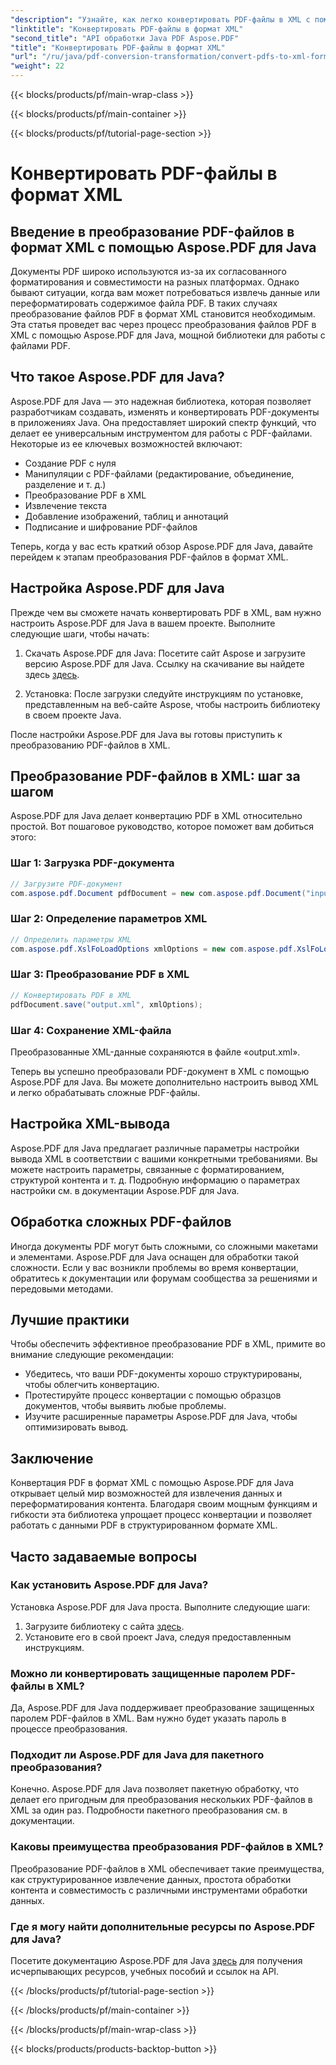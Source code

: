 ```yaml
---
"description": "Узнайте, как легко конвертировать PDF-файлы в XML с помощью Aspose.PDF для Java. Пошаговое руководство и рекомендации по эффективному конвертированию."
"linktitle": "Конвертировать PDF-файлы в формат XML"
"second_title": "API обработки Java PDF Aspose.PDF"
"title": "Конвертировать PDF-файлы в формат XML"
"url": "/ru/java/pdf-conversion-transformation/convert-pdfs-to-xml-format/"
"weight": 22
---
```


{{< blocks/products/pf/main-wrap-class >}}

{{< blocks/products/pf/main-container >}}

{{< blocks/products/pf/tutorial-page-section >}}

# Конвертировать PDF-файлы в формат XML


## Введение в преобразование PDF-файлов в формат XML с помощью Aspose.PDF для Java

Документы PDF широко используются из-за их согласованного форматирования и совместимости на разных платформах. Однако бывают ситуации, когда вам может потребоваться извлечь данные или переформатировать содержимое файла PDF. В таких случаях преобразование файлов PDF в формат XML становится необходимым. Эта статья проведет вас через процесс преобразования файлов PDF в XML с помощью Aspose.PDF для Java, мощной библиотеки для работы с файлами PDF.

## Что такое Aspose.PDF для Java?

Aspose.PDF для Java — это надежная библиотека, которая позволяет разработчикам создавать, изменять и конвертировать PDF-документы в приложениях Java. Она предоставляет широкий спектр функций, что делает ее универсальным инструментом для работы с PDF-файлами. Некоторые из ее ключевых возможностей включают:

- Создание PDF с нуля
- Манипуляции с PDF-файлами (редактирование, объединение, разделение и т. д.)
- Преобразование PDF в XML
- Извлечение текста
- Добавление изображений, таблиц и аннотаций
- Подписание и шифрование PDF-файлов

Теперь, когда у вас есть краткий обзор Aspose.PDF для Java, давайте перейдем к этапам преобразования PDF-файлов в формат XML.

## Настройка Aspose.PDF для Java

Прежде чем вы сможете начать конвертировать PDF в XML, вам нужно настроить Aspose.PDF для Java в вашем проекте. Выполните следующие шаги, чтобы начать:

1. Скачать Aspose.PDF для Java: Посетите сайт Aspose и загрузите версию Aspose.PDF для Java. Ссылку на скачивание вы найдете здесь [здесь](https://releases.aspose.com/pdf/java/).

2. Установка: После загрузки следуйте инструкциям по установке, представленным на веб-сайте Aspose, чтобы настроить библиотеку в своем проекте Java.

После настройки Aspose.PDF для Java вы готовы приступить к преобразованию PDF-файлов в XML.

## Преобразование PDF-файлов в XML: шаг за шагом

Aspose.PDF для Java делает конвертацию PDF в XML относительно простой. Вот пошаговое руководство, которое поможет вам добиться этого:

### Шаг 1: Загрузка PDF-документа

```java
// Загрузите PDF-документ
com.aspose.pdf.Document pdfDocument = new com.aspose.pdf.Document("input.pdf");
```

### Шаг 2: Определение параметров XML

```java
// Определить параметры XML
com.aspose.pdf.XslFoLoadOptions xmlOptions = new com.aspose.pdf.XslFoLoadOptions();
```

### Шаг 3: Преобразование PDF в XML

```java
// Конвертировать PDF в XML
pdfDocument.save("output.xml", xmlOptions);
```

### Шаг 4: Сохранение XML-файла

Преобразованные XML-данные сохраняются в файле «output.xml».

Теперь вы успешно преобразовали PDF-документ в XML с помощью Aspose.PDF для Java. Вы можете дополнительно настроить вывод XML и легко обрабатывать сложные PDF-файлы.

## Настройка XML-вывода

Aspose.PDF для Java предлагает различные параметры настройки вывода XML в соответствии с вашими конкретными требованиями. Вы можете настроить параметры, связанные с форматированием, структурой контента и т. д. Подробную информацию о параметрах настройки см. в документации Aspose.PDF для Java.

## Обработка сложных PDF-файлов

Иногда документы PDF могут быть сложными, со сложными макетами и элементами. Aspose.PDF для Java оснащен для обработки такой сложности. Если у вас возникли проблемы во время конвертации, обратитесь к документации или форумам сообщества за решениями и передовыми методами.

## Лучшие практики

Чтобы обеспечить эффективное преобразование PDF в XML, примите во внимание следующие рекомендации:

- Убедитесь, что ваши PDF-документы хорошо структурированы, чтобы облегчить конвертацию.
- Протестируйте процесс конвертации с помощью образцов документов, чтобы выявить любые проблемы.
- Изучите расширенные параметры Aspose.PDF для Java, чтобы оптимизировать вывод.

## Заключение

Конвертация PDF в формат XML с помощью Aspose.PDF для Java открывает целый мир возможностей для извлечения данных и переформатирования контента. Благодаря своим мощным функциям и гибкости эта библиотека упрощает процесс конвертации и позволяет работать с данными PDF в структурированном формате XML.

## Часто задаваемые вопросы

### Как установить Aspose.PDF для Java?

Установка Aspose.PDF для Java проста. Выполните следующие шаги:
1. Загрузите библиотеку с сайта [здесь](https://releases.aspose.com/pdf/java/).
2. Установите его в свой проект Java, следуя предоставленным инструкциям.

### Можно ли конвертировать защищенные паролем PDF-файлы в XML?

Да, Aspose.PDF для Java поддерживает преобразование защищенных паролем PDF-файлов в XML. Вам нужно будет указать пароль в процессе преобразования.

### Подходит ли Aspose.PDF для Java для пакетного преобразования?

Конечно. Aspose.PDF для Java позволяет пакетную обработку, что делает его пригодным для преобразования нескольких PDF-файлов в XML за один раз. Подробности пакетного преобразования см. в документации.

### Каковы преимущества преобразования PDF-файлов в XML?

Преобразование PDF-файлов в XML обеспечивает такие преимущества, как структурированное извлечение данных, простота обработки контента и совместимость с различными инструментами обработки данных.

### Где я могу найти дополнительные ресурсы по Aspose.PDF для Java?

Посетите документацию Aspose.PDF для Java [здесь](https://reference.aspose.com/pdf/java/) для получения исчерпывающих ресурсов, учебных пособий и ссылок на API.

{{< /blocks/products/pf/tutorial-page-section >}}

{{< /blocks/products/pf/main-container >}}

{{< /blocks/products/pf/main-wrap-class >}}

{{< blocks/products/products-backtop-button >}}
